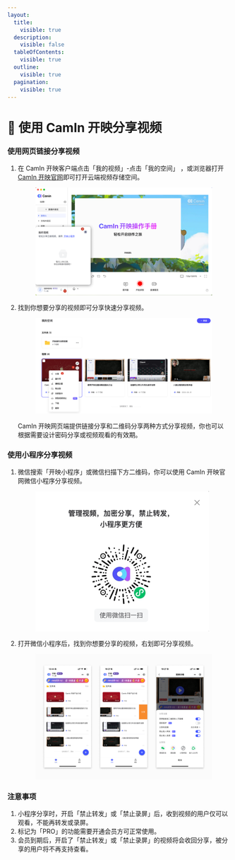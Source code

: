 ```yaml
---
layout:
  title:
    visible: true
  description:
    visible: false
  tableOfContents:
    visible: true
  outline:
    visible: true
  pagination:
    visible: true
---
```


# 🔗 使用 CamIn 开映分享视频

### 使用网页链接分享视频

1.  在 CamIn 开映客户端点击「我的视频」-点击「我的空间」 ，或浏览器打开 [CamIn 开映官网](https://www.camin.cn/login)即可打开云端视频存储空间。

    <figure><img src="../.gitbook/assets/image (2) (1).png" alt=""><figcaption></figcaption></figure>
2.  找到你想要分享的视频即可分享快速分享视频。

    <figure><img src="../.gitbook/assets/image (1) (1) (1).png" alt=""><figcaption></figcaption></figure>

    CamIn 开映网页端提供链接分享和二维码分享两种方式分享视频，你也可以根据需要设计密码分享或视频观看的有效期。

### 使用小程序分享视频

1.  微信搜索「开映小程序」或微信扫描下方二维码，你可以使用 CamIn 开映官网微信小程序分享视频。

    <figure><img src="../.gitbook/assets/image (3) (1).png" alt=""><figcaption></figcaption></figure>
2.  打开微信小程序后，找到你想要分享的视频，右划即可分享视频。

    <figure><img src="../.gitbook/assets/Frame 1707480662 (1).png" alt=""><figcaption></figcaption></figure>

### 注意事项

1. 小程序分享时，开启「禁止转发」或「禁止录屏」后，收到视频的用户仅可以观看，不能再转发或录屏。
2. 标记为「PRO」的功能需要开通会员方可正常使用。
3. 会员到期后，开启了「禁止转发」或「禁止录屏」的视频将会收回分享，被分享的用户将不再支持查看。
